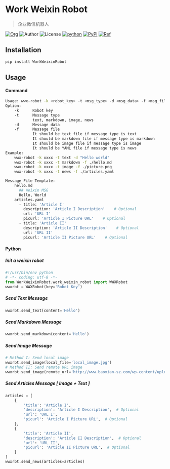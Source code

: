 # Work Weixin Robot
> 企业微信机器人

[![Org](https://img.shields.io/static/v1?label=org&message=Truth%20%26%20Insurance%20Office&color=597ed9)](http://bx.baoxian-sz.com)
![Author](https://img.shields.io/static/v1?label=author&message=v.stone@163.com&color=blue)
![License](https://img.shields.io/github/license/seoktaehyeon/work-weixin-robot)
[![python](https://img.shields.io/static/v1?label=Python&message=3.7&color=3776AB)](https://www.python.org)
[![PyPI](https://img.shields.io/pypi/v/WorkWeixinRobot.svg)](https://pypi.org/project/WorkWeixinRobot/)
[![Ref](https://img.shields.io/badge/ref-企业微信群机器人-informational)](https://work.weixin.qq.com/help?person_id=1&doc_id=13376)

## Installation
```bash
pip install WorkWeixinRobot
```

## Usage
#### Command
```bash
Usage: wwx-robot -k <robot_key> -t <msg_type> -d <msg_data> -f <msg_file_path>
Option:
    -k      Robot key
    -t      Message type
            text, markdown, image, news
    -d      Message data
    -f      Message file
            It should be text file if message type is text
            It should be markdown file if message type is markdown
            It should be image file if message type is image
            It should be YAML file if message type is news
Example:
    wwx-robot -k xxxx -t text -d "Hello world"
    wwx-robot -k xxxx -t markdown -f ./hello.md
    wwx-robot -k xxxx -t image -f ./picture.png
    wwx-robot -k xxxx -t news -f ./articles.yaml

Message File Template:
    hello.md
      ## Weixin MSG
      Hello, World
    articles.yaml
      - title: 'Article I'
        description: 'Article I Description'    # Optional
        url: 'URL I'
        picurl: 'Article I Picture URL'    # Optional
      - title: 'Article II'
        description: 'Article II Description'    # Optional
        url: 'URL II'
        picurl: 'Article II Picture URL'    # Optional
```

#### Python 
##### Init a weixin robot
```python
#!/usr/bin/env python
# -*- coding: utf-8 -*-
from WorkWeixinRobot.work_weixin_robot import WWXRobot
wwxrbt = WWXRobot(key='Robot Key')
```
##### Send Text Message
```python
wwxrbt.send_text(content='Hello')
```
##### Send Markdown Message
```python
wwxrbt.send_markdown(content='Hello')
```
##### Send Image Message
```python
# Method I: Send local image
wwxrbt.send_image(local_file='local_image.jpg')
# Method II: Send remote URL image
wwxrbt.send_image(remote_url='http://www.baoxian-sz.com/wp-content/uploads/2019/07/logo_logo_zhenxinhuaxian_tiw_600_150.png')
```
##### Send Articles Message [ Image + Text ]
```python
articles = [
    {
        'title': 'Article I',
        'description': 'Article I Description',  # Optional
        'url': 'URL I',
        'picurl': 'Article I Picture URL',  # Optional
    },
    {
        'title': 'Article II',
        'description': 'Article II Description',  # Optional
        'url': 'URL II',
        'picurl': 'Article II Picture URL',  # Optional
    }
]
wwxrbt.send_news(articles=articles)
```
